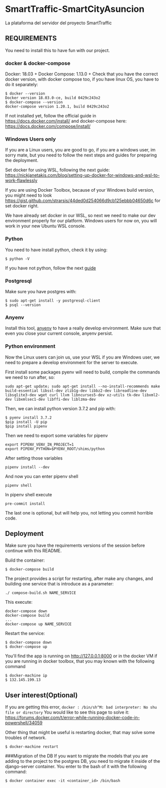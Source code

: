 # SmartTraffic-SmartCityAsuncion
La plataforma del servidor del proyecto SmartTraffic

## REQUIREMENTS

You need to install this to have fun with our project.

### docker & docker-compose
Docker: 18.03 +
Docker Compose: 1.13.0 +
Check that you have the correct docker version, with docker compose too,
if you have linux OS, you have to do it separately:

```
$ docker --version
Docker version 18.03.0-ce, build 0429c243o2
$ docker-compose --version
docker-compose version 1.20.1, build 0429c243o2
```

If not installed yet, follow the official guide in https://docs.docker.com/install/ and docker-compose here: https://docs.docker.com/compose/install/

### Windows Users only

If you are a Linux users, you are good to go, if you are a windows user, im sorry mate, but you need to follow 
the next steps and guides for preparing the deployment.

Set docker for using WSL, following the next guide:
https://nickjanetakis.com/blog/setting-up-docker-for-windows-and-wsl-to-work-flawlessly

If you are using Docker Toolbox, because of your Windows build version, you might need to look 
https://gist.github.com/strarsis/44ded0d254066d9cb125ebbb04650d6c for set docker right.

We have already set docker in our WSL, so next we need to make our dev environment properly for our platform.
Windows users for now on, you will work in your new Ubuntu WSL console.

### Python

You need to have install python, check it by using:

```
$ python -V
```
If you have not python, follow the next [guide](https://tecadmin.net/install-python-2-7-on-ubuntu-and-linuxmint/)

### Postgresql

Make sure you have postgres with:

```
$ sudo apt-get install -y postgresql-client
$ psql --version  
```

### Anyenv

Install this tool, [anyenv](https://github.com/anyenv/anyenv) to have a really develop environment.
Make sure that even you close your current console, anyenv persist.

### Python environment

Now the Linux users can join us, use your WSL if you are Windows user, we need to prepare a develop environment for 
the server to execute.

First install some packages pyenv will need to build, compile the commands we need to run after, so:

```
sudo apt-get update; sudo apt-get install --no-install-recommends make build-essential libssl-dev zlib1g-dev libbz2-dev libreadline-dev libsqlite3-dev wget curl llvm libncurses5-dev xz-utils tk-dev libxml2-dev libxmlsec1-dev libffi-dev liblzma-dev
```
Then, we can install python version 3.7.2 and pip with:

```
$ pyenv install 3.7.2
$pip install -U pip
$pip install pipenv
```

Then we need to export some variables for pipenv

```
export PIPENV_VENV_IN_PROJECT=1
export PIPENV_PYTHON=$PYENV_ROOT/shims/python
```
After setting those variables

```
pipenv install --dev
```

And now you can enter pipenv shell 

```
pipenv shell
```
In pipenv shell execute

```
pre-commit install
```
The last one is optional, but will help you, not letting you commit horrible code.

## Deployment

Make sure you have the requirements versions of the session before continue with this README.

Build the container:
```
$ docker-compose build
```

The project provides a script for restarting, after make any changes, and building one service that is introduce as a parameter:
```
./ compose-build.sh NAME_SERVICE
```
This execute:
```
docker-compose down
docker-compose build
...
docker-compose up NAME_SERVICE
```

Restart the service:
```
$ docker-compose down
$ docker-compose up 
```

You'll find the app is running on http://127.0.0.1:8000
or in the docker VM if you are running in docker toolbox, that you may known with the following command

```
$ docker-machine ip
$ 132.145.199.13
```
## User interest(Optional)
If you are getting this error, `docker : /bin/sh^M: bad interpreter: No shu file or directory`
You would like to see this page to solve it: https://forums.docker.com/t/error-while-running-docker-code-in-powershell/34059

Other thing that might be useful is restarting docker, that may solve some troubles of network.

```
$ docker-machine restart
```

###Migration of the DB
If you want to migrate the models that you are adding to the project to the postgres DB,
you need to migrate it inside of the django-server container. You enter to the bash of it with the following command:

```
$ docker container exec -it <container_id> /bin/bash 
```

 
